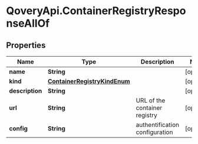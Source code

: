 # QoveryApi.ContainerRegistryResponseAllOf

## Properties

Name | Type | Description | Notes
------------ | ------------- | ------------- | -------------
**name** | **String** |  | [optional] 
**kind** | [**ContainerRegistryKindEnum**](ContainerRegistryKindEnum.md) |  | [optional] 
**description** | **String** |  | [optional] 
**url** | **String** | URL of the container registry | [optional] 
**config** | **String** | authentification configuration | [optional] 


